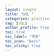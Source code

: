 ```yaml
---
layout: single
title: "SQL "
categories: practice
tag: [SQL]
author_profile: true
toc: true
toc_label: "목록"
toc_icon: "bars"
toc_sticky: true
---
```


